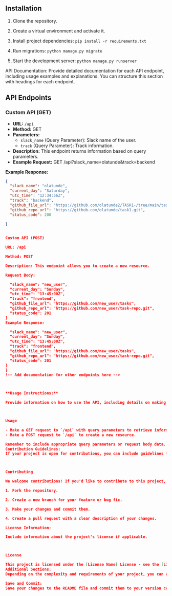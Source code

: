 ## Installation

1. Clone the repository.

2. Create a virtual environment and activate it.

3. Install project dependencies: `pip install -r requirements.txt`

4. Run migrations: `python manage.py migrate`

5. Start the development server: `python manage.py runserver`

API Documentation:
Provide detailed documentation for each API endpoint, including usage examples and explanations. You can structure this section with headings for each endpoint.



## API Endpoints

### Custom API (GET)

- **URL:** `/api`
- **Method:** GET
- **Parameters:**
  - `slack_name` (Query Parameter): Slack name of the user.
  - `track` (Query Parameter): Track information.
- **Description:** This endpoint returns information based on query parameters.
- **Example Request:**
GET /api?slack_name=olatunde&track=backend

**Example Response:**
```json
{
  "slack_name": "olatunde",
  "current_day": "Saturday",
  "utc_time": "12:34:56Z",
  "track": "backend",
  "github_file_url": "https://github.com/olatunde2/TASK1-/tree/main/tasks1",
  "github_repo_url": "https://github.com/olatunde/task1.git",
  "status_code": 200
  
}


Custom API (POST)

URL: /api

Method: POST

Description: This endpoint allows you to create a new resource.

Request Body:

  "slack_name": "new_user",
  "current_day": "Sunday",
  "utc_time": "13:45:00Z",
  "track": "frontend",
  "github_file_url": "https://github.com/new_user/tasks",
  "github_repo_url": "https://github.com/new_user/task-repo.git",
  "status_code": 201
}
Example Response:

  "slack_name": "new_user",
  "current_day": "Sunday",
  "utc_time": "13:45:00Z",
  "track": "frontend",
  "github_file_url": "https://github.com/new_user/tasks",
  "github_repo_url": "https://github.com/new_user/task-repo.git",
  "status_code": 201
}
}
!-- Add documentation for other endpoints here -->



**Usage Instructions:**

Provide information on how to use the API, including details on making requests, expected responses, and any authentication requirements.



Usage

- Make a GET request to `/api` with query parameters to retrieve information.
- Make a POST request to `/api` to create a new resource.

Remember to include appropriate query parameters or request body data.
Contribution Guidelines:
If your project is open for contributions, you can include guidelines for contributing to the project.



Contributing

We welcome contributions! If you'd like to contribute to this project, please follow these guidelines:

1. Fork the repository.

2. Create a new branch for your feature or bug fix.

3. Make your changes and commit them.

4. Create a pull request with a clear description of your changes.

License Information:

Include information about the project's license if applicable.



License

This project is licensed under the [License Name] License - see the [LICENSE.md](LICENSE.md) file for details.
Additional Sections:
Depending on the complexity and requirements of your project, you can add more sections to your README, such as deployment instructions, troubleshooting tips, or contact information.

Save and Commit:
Save your changes to the README file and commit them to your version control system (

